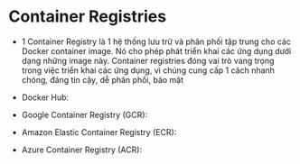 # Container Registries

- 1 Container Registry là 1 hệ thống lưu trữ và phân phối tập trung cho các  Docker container image. Nó cho phép phát triển khai các ứng dụng dưới dạng những image này. Container registries đóng vai trò vang trọng trong việc triển khai các ứng dụng, vì chúng cung cấp 1 cách nhanh chóng, đáng tin cậy, dễ phân phối, bảo mật 
  
- Docker Hub:
- Google Container Registry (GCR): 
- Amazon Elastic Container Registry (ECR):
- Azure Container Registry (ACR): 